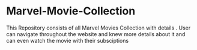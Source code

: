 # Marvel-Movie-Collection
This Repository consists of all Marvel Movies Collection with details . User can navigate throughout the website and knew more details about it and can even watch the movie with their subsciptions
